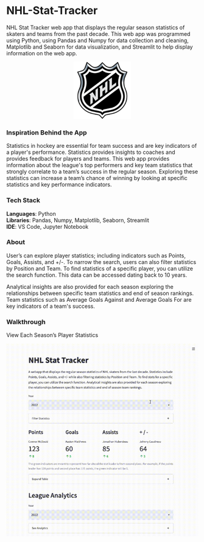 # NHL-Stat-Tracker
NHL Stat Tracker web app that displays the regular season statistics of skaters and teams from the past decade. This web app was programmed using Python, using Pandas and Numpy for data collection and cleaning, Matplotlib and Seaborn for data visualization, and Streamlit to help display information on the web app. 

<p align="center">
  <img src="/app-demo/NHL-Logo.png" alt="NHL_logo" width="150" height="150"/>
</p>

### Inspiration Behind the App
Statistics in hockey are essential for team success and are key indicators of a player's performance. Statistics provides insights to coaches and provides feedback for players and teams. This web app provides information about the league's top performers and key team statistics that strongly correlate to a team’s success in the regular season. Exploring these statistics can increase a team’s chance of winning by looking at specific statistics and key performance indicators. 

### Tech Stack
**Languages**: Python </br>
**Libraries**: Pandas, Numpy, Matplotlib, Seaborn, Streamlit </br>
**IDE**: VS Code, Jupyter Notebook </br>

### About
User’s can explore player statistics; including indicators such as Points, Goals, Assists, and +/-. To narrow the search, users can also filter statistics by Position and Team. To find statistics of a specific player, you can utilize the search function. This data can be accessed dating back to 10 years. 

Analytical insights are also provided for each season exploring the relationships between specific team statistics and end of season rankings. Team statistics such as Average Goals Against and Average Goals For are key indicators of a team's success.

### Walkthrough
View Each Season’s Player Statistics

![Player Stats](/app-demo/Season-Stats.gif)




